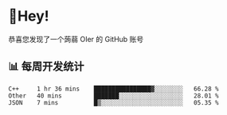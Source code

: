 # 👋Hey!
恭喜您发现了一个蒟蒻 OIer 的 GitHub 账号

## 📊 每周开发统计
<!--START_SECTION:waka-->
```text
C++     1 hr 36 mins    ████████████████▓░░░░░░░░   66.28 % 
Other   40 mins         ███████░░░░░░░░░░░░░░░░░░   28.01 % 
JSON    7 mins          █▒░░░░░░░░░░░░░░░░░░░░░░░   05.35 % 
```
<!--END_SECTION:waka-->
